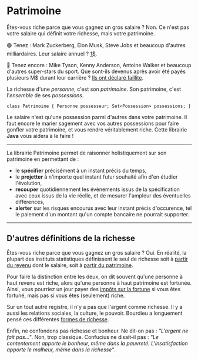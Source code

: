 # Patrimoine

Êtes-vous riche parce que vous gagnez un gros salaire ? Non.
Ce n'est pas votre salaire qui définit votre richesse, mais votre patrimoine.

🟢 Tenez : Mark Zuckerberg, Elon Musk, Steve Jobs et beaucoup d'autres milliardaires.
Leur salaire annuel ? [1$](https://www.indiatimes.com/worth/news/from-mark-zuckerberg-to-elon-musk-why-do-the-rich-ceos-take-a-1-salary-634483.html).

🔴 Tenez encore : Mike Tyson, Kenny Anderson, Antoine Walker et beaucoup d'autres super-stars du sport.
Que sont-ils devenus après avoir été payés plusieurs M$ durant leur carrière ? [Ils ont déclaré faillite](https://en.wikipedia.org/wiki/Personal_finances_of_professional_American_athletes#Failures).

La richesse d'une *personne*, c'est son *patrimoine*. Son patrimoine, c'est l'*ensemble* de ses *possessions*.
```
class Patrimoine { Personne possesseur; Set<Possession> possessions; }
```

Le salaire n'est qu'une possession parmi d'autres dans votre patrimoine.
Il faut encore le marier sagement avec vos autres possessions pour faire gonfler votre patrimoine, et vous rendre véritablement riche.
Cette librairie **Java** vous aidera à le faire !

---------------

La librairie Patrimoine permet de raisonner holistiquement sur son patrimoine en permettant de :
- le **spécifier** précisément à un instant précis du temps,
- le **projetter** à n'importe quel instant futur souhaité afin d'en étudier l'évolution,
- **recouper** quotidiennement les évènements issus de la spécification avec ceux issus de la vie réelle, et de mesurer l'ampleur des éventuelles différences,
- **alerter** sur les risques encourus avec leur instant précis d'occurence, tel le paiement d'un montant qu'un compte bancaire ne pourrait supporter.

---------------

## D'autres définitions de la richesse

Êtes-vous riche parce que vous gagnez un gros salaire ? Oui.
En réalité, la plupart des instituts statistiques définissent le seul de richesse
soit à [partir du revenu](https://inegalites.fr/Comment-definir-un-seuil-de-richesse) dont le salaire,
soit à [partir du patrimoine](https://www.inegalites.fr/A-partir-de-quel-niveau-de-patrimoine-est-on-fortune).

Pour faire la distinction entre les deux, on dit souvent qu'une personne à haut revenu est riche,
alors qu'une personne à haut patrimoine est fortunée.
Ainsi, vous pourriez un jour payer des [impôts sur la fortune](https://fr.wikipedia.org/wiki/Imp%C3%B4t_sur_la_fortune) si vous êtes fortuné,
mais pas si vous êtes (seulement) riche.

Sur un tout autre registre, il n'y a pas que l'argent comme richesse. Il y a aussi les relations sociales, la culture, le pouvoir.
Bourdieu a longuement pensé ces différentes [formes de richesse](https://www.rse-magazine.com/Pierre-Bourdieu-et-les-formes-de-Capital_a3583.html).

Enfin, ne confondons pas richesse et bonheur. Ne dit-on pas : *"L'argent ne fait pas..."*. Non, trop classique.
Confucius ne disait-il pas : *"Le contentement apporte le bonheur, même dans la pauvreté. L'insatisfaction apporte le malheur, même dans la richesse"*.
